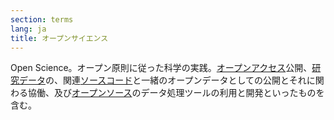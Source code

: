 ```yaml
---
section: terms
lang: ja
title: オープンサイエンス
---
```


Open Science。オープン原則に従った科学の実践。[オープンアクセス](/glossary/ja/terms/open-access/)公開、[研究データ](/glossary/ja/terms/research-data/)の、関連[ソースコード](/glossary/ja/terms/source-code/)と一緒のオープンデータとしての公開とそれに関わる協働、及び[オープンソース](/glossary/ja/terms/open-source/)のデータ処理ツールの利用と開発といったものを含む。
